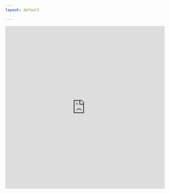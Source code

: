 ```yaml
---
layout: default

---
```


<iframe src="https://npp-uk.org/assets/pdf/sp-information-pack.pdf" width='100%' height='515px' frameborder='0'>
